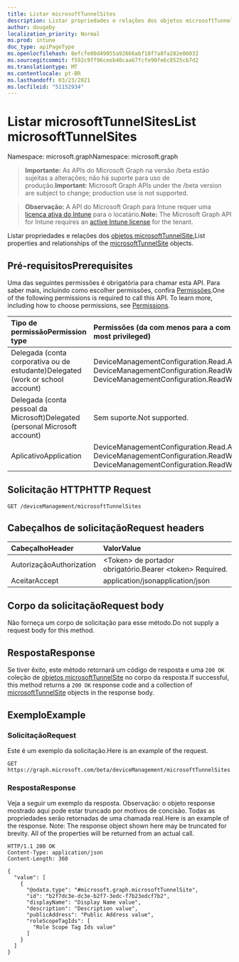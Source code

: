```yaml
---
title: Listar microsoftTunnelSites
description: Listar propriedades e relações dos objetos microsoftTunnelSite.
author: dougeby
localization_priority: Normal
ms.prod: intune
doc_type: apiPageType
ms.openlocfilehash: 8efcfe80d49055a92666abf18f7a8fa282e06032
ms.sourcegitcommit: f592c9ff96ceeb40caa67fcfe90fe6c8525cb7d2
ms.translationtype: MT
ms.contentlocale: pt-BR
ms.lasthandoff: 03/23/2021
ms.locfileid: "51152934"
---
```

# <a name="list-microsofttunnelsites"></a><span data-ttu-id="3606b-103">Listar microsoftTunnelSites</span><span class="sxs-lookup"><span data-stu-id="3606b-103">List microsoftTunnelSites</span></span>

<span data-ttu-id="3606b-104">Namespace: microsoft.graph</span><span class="sxs-lookup"><span data-stu-id="3606b-104">Namespace: microsoft.graph</span></span>

> <span data-ttu-id="3606b-105">**Importante:** As APIs do Microsoft Graph na versão /beta estão sujeitas a alterações; não há suporte para uso de produção.</span><span class="sxs-lookup"><span data-stu-id="3606b-105">**Important:** Microsoft Graph APIs under the /beta version are subject to change; production use is not supported.</span></span>

> <span data-ttu-id="3606b-106">**Observação:** A API do Microsoft Graph para Intune requer uma [licença ativa do Intune](https://go.microsoft.com/fwlink/?linkid=839381) para o locatário.</span><span class="sxs-lookup"><span data-stu-id="3606b-106">**Note:** The Microsoft Graph API for Intune requires an [active Intune license](https://go.microsoft.com/fwlink/?linkid=839381) for the tenant.</span></span>

<span data-ttu-id="3606b-107">Listar propriedades e relações dos [objetos microsoftTunnelSite.](../resources/intune-mstunnel-microsofttunnelsite.md)</span><span class="sxs-lookup"><span data-stu-id="3606b-107">List properties and relationships of the [microsoftTunnelSite](../resources/intune-mstunnel-microsofttunnelsite.md) objects.</span></span>

## <a name="prerequisites"></a><span data-ttu-id="3606b-108">Pré-requisitos</span><span class="sxs-lookup"><span data-stu-id="3606b-108">Prerequisites</span></span>
<span data-ttu-id="3606b-p101">Uma das seguintes permissões é obrigatória para chamar esta API. Para saber mais, incluindo como escolher permissões, confira [Permissões](/graph/permissions-reference).</span><span class="sxs-lookup"><span data-stu-id="3606b-p101">One of the following permissions is required to call this API. To learn more, including how to choose permissions, see [Permissions](/graph/permissions-reference).</span></span>

|<span data-ttu-id="3606b-111">Tipo de permissão</span><span class="sxs-lookup"><span data-stu-id="3606b-111">Permission type</span></span>|<span data-ttu-id="3606b-112">Permissões (da com menos para a com mais privilégios)</span><span class="sxs-lookup"><span data-stu-id="3606b-112">Permissions (from least to most privileged)</span></span>|
|:---|:---|
|<span data-ttu-id="3606b-113">Delegada (conta corporativa ou de estudante)</span><span class="sxs-lookup"><span data-stu-id="3606b-113">Delegated (work or school account)</span></span>|<span data-ttu-id="3606b-114">DeviceManagementConfiguration.Read.All, DeviceManagementConfiguration.ReadWrite.All</span><span class="sxs-lookup"><span data-stu-id="3606b-114">DeviceManagementConfiguration.Read.All, DeviceManagementConfiguration.ReadWrite.All</span></span>|
|<span data-ttu-id="3606b-115">Delegada (conta pessoal da Microsoft)</span><span class="sxs-lookup"><span data-stu-id="3606b-115">Delegated (personal Microsoft account)</span></span>|<span data-ttu-id="3606b-116">Sem suporte.</span><span class="sxs-lookup"><span data-stu-id="3606b-116">Not supported.</span></span>|
|<span data-ttu-id="3606b-117">Aplicativo</span><span class="sxs-lookup"><span data-stu-id="3606b-117">Application</span></span>|<span data-ttu-id="3606b-118">DeviceManagementConfiguration.Read.All, DeviceManagementConfiguration.ReadWrite.All</span><span class="sxs-lookup"><span data-stu-id="3606b-118">DeviceManagementConfiguration.Read.All, DeviceManagementConfiguration.ReadWrite.All</span></span>|

## <a name="http-request"></a><span data-ttu-id="3606b-119">Solicitação HTTP</span><span class="sxs-lookup"><span data-stu-id="3606b-119">HTTP Request</span></span>
<!-- {
  "blockType": "ignored"
}
-->
``` http
GET /deviceManagement/microsoftTunnelSites
```

## <a name="request-headers"></a><span data-ttu-id="3606b-120">Cabeçalhos de solicitação</span><span class="sxs-lookup"><span data-stu-id="3606b-120">Request headers</span></span>
|<span data-ttu-id="3606b-121">Cabeçalho</span><span class="sxs-lookup"><span data-stu-id="3606b-121">Header</span></span>|<span data-ttu-id="3606b-122">Valor</span><span class="sxs-lookup"><span data-stu-id="3606b-122">Value</span></span>|
|:---|:---|
|<span data-ttu-id="3606b-123">Autorização</span><span class="sxs-lookup"><span data-stu-id="3606b-123">Authorization</span></span>|<span data-ttu-id="3606b-124">&lt;Token&gt; de portador obrigatório.</span><span class="sxs-lookup"><span data-stu-id="3606b-124">Bearer &lt;token&gt; Required.</span></span>|
|<span data-ttu-id="3606b-125">Aceitar</span><span class="sxs-lookup"><span data-stu-id="3606b-125">Accept</span></span>|<span data-ttu-id="3606b-126">application/json</span><span class="sxs-lookup"><span data-stu-id="3606b-126">application/json</span></span>|

## <a name="request-body"></a><span data-ttu-id="3606b-127">Corpo da solicitação</span><span class="sxs-lookup"><span data-stu-id="3606b-127">Request body</span></span>
<span data-ttu-id="3606b-128">Não forneça um corpo de solicitação para esse método.</span><span class="sxs-lookup"><span data-stu-id="3606b-128">Do not supply a request body for this method.</span></span>

## <a name="response"></a><span data-ttu-id="3606b-129">Resposta</span><span class="sxs-lookup"><span data-stu-id="3606b-129">Response</span></span>
<span data-ttu-id="3606b-130">Se tiver êxito, este método retornará um código de resposta e uma `200 OK` coleção de [objetos microsoftTunnelSite](../resources/intune-mstunnel-microsofttunnelsite.md) no corpo da resposta.</span><span class="sxs-lookup"><span data-stu-id="3606b-130">If successful, this method returns a `200 OK` response code and a collection of [microsoftTunnelSite](../resources/intune-mstunnel-microsofttunnelsite.md) objects in the response body.</span></span>

## <a name="example"></a><span data-ttu-id="3606b-131">Exemplo</span><span class="sxs-lookup"><span data-stu-id="3606b-131">Example</span></span>

### <a name="request"></a><span data-ttu-id="3606b-132">Solicitação</span><span class="sxs-lookup"><span data-stu-id="3606b-132">Request</span></span>
<span data-ttu-id="3606b-133">Este é um exemplo da solicitação.</span><span class="sxs-lookup"><span data-stu-id="3606b-133">Here is an example of the request.</span></span>
``` http
GET https://graph.microsoft.com/beta/deviceManagement/microsoftTunnelSites
```

### <a name="response"></a><span data-ttu-id="3606b-134">Resposta</span><span class="sxs-lookup"><span data-stu-id="3606b-134">Response</span></span>
<span data-ttu-id="3606b-p102">Veja a seguir um exemplo da resposta. Observação: o objeto response mostrado aqui pode estar truncado por motivos de concisão. Todas as propriedades serão retornadas de uma chamada real.</span><span class="sxs-lookup"><span data-stu-id="3606b-p102">Here is an example of the response. Note: The response object shown here may be truncated for brevity. All of the properties will be returned from an actual call.</span></span>
``` http
HTTP/1.1 200 OK
Content-Type: application/json
Content-Length: 360

{
  "value": [
    {
      "@odata.type": "#microsoft.graph.microsoftTunnelSite",
      "id": "b2f7dc3e-dc3e-b2f7-3edc-f7b23edcf7b2",
      "displayName": "Display Name value",
      "description": "Description value",
      "publicAddress": "Public Address value",
      "roleScopeTagIds": [
        "Role Scope Tag Ids value"
      ]
    }
  ]
}
```




